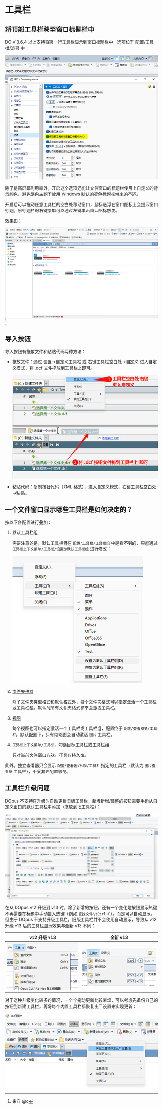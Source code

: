 # 工具栏
## 将顶部工具栏移至窗口标题栏中
DO v13.6.4 以上支持将第一行工具栏显示到窗口标题栏中，选项位于 配置/工具栏/选项 中：

![](images/README/将顶部工具栏移至窗口标题栏中-选项.png)

除了提高屏幕利用率外，开启这个选项还能让文件窗口的标题栏使用上自定义的背景颜色，避免深色主题下使用 Windows 默认的亮色标题栏带来的不适。

开启后可以拖动任意工具栏的空白处移动窗口，鼠标悬浮在窗口图标上会提示窗口标题，原标题栏的右键菜单可以通过左键单击窗口图标触发。

效果图：

![](images/README/将顶部工具栏移至窗口标题栏中.png)[^c]

## 导入按钮
导入按钮有拖放文件和粘贴代码两种方法：
- 拖放文件：通过 设置→自定义工具栏 或 右键工具栏空白处→自定义 进入自定义模式，将 .dcf 文件拖放到工具栏上即可。

  ![](images/README/导入按钮-拖放文件.png)

- 粘贴代码：复制按钮代码（XML 格式），进入自定义模式，右键工具栏空白处→粘贴。

## 一个文件窗口显示哪些工具栏是如何决定的？
<!--激活途径-->

按以下各配置进行叠加：

1. 默认工具栏组
   
   需要注意的是，默认工具栏组在 `配置/工具栏/工具栏组` 中是看不到的，只能通过 `工具栏上下文菜单/工具栏/设置为默认工具栏组` 进行修改：

   ![](images/README/默认工具栏组.png)
2. [文件夹格式](../../查看/文件夹格式.md)

   除了文件夹类型格式和默认格式外，每个文件夹格式可以指定激活一个工具栏或工具栏组。默认的所有文件夹格式都不会激活工具栏。
3. [视图](../../查看/列表/视图/README.md)
   
   每个视图也可以指定激活一个工具栏或工具栏组，配置位于 `配置/查看模式/工具栏`。默认配置下，只有缩略图会自动激活 `图片` 工具栏。
4. `工具栏上下文菜单/工具栏`，勾选目标工具栏或工具栏组
   
   只对当前文件窗口有效，不具有持久性。

此外，独立查看器只会显示 `配置/查看器/外观/工具栏` 指定的工具栏（默认为 `图片查看器` 工具栏），不受其它配置影响。

## 工具栏升级问题
DOpus 不支持在升级时自动更新旧版工具栏，新版新增/调整的按钮需要手动从自定义窗口的默认工具栏中添加（拖放到旧工具栏）：

![](images/README/默认工具栏.png)

在从 DOpus v12 升级到 v13 时，除了新增的按钮，还有一个变化是按钮显示热键不再需要在标题中手动插入热键（例如 `查找文件\tCtrl+F`），而是可以自动显示。但由于 DOpus 不支持升级工具栏，旧版工具栏并不会使用自动显示，导致从 v12 升级 v13 后的工具栏显示效果与全新 v13 不同：

v12 升级 v13 | 全新 v13
--- | ---
![](images/README/热键-v12.png) | ![](images/README/热键-v13.png)

对于这种升级变化较多的情况，一个个拖动更新比较麻烦，可以考虑先备份自己的按钮到新建工具栏，再将每个内置工具栏都恢复出厂设置来实现更新：

![](images/README/恢复出厂设置.png)


[^c]: 来自 @c